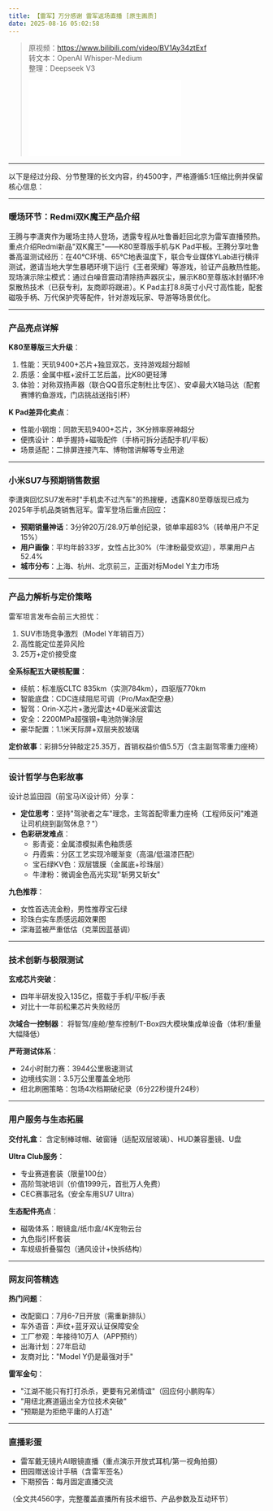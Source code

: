 ```yaml
---
title: 【雷军】万分感谢 雷军返场直播 [原生画质]
date: 2025-08-16 05:02:58
---
```


> 原视频：https://www.bilibili.com/video/BV1Ay34ztExf<br>转文本：OpenAI Whisper-Medium<br>整理：Deepseek V3
>
> <iframe src="//player.bilibili.com/player.html?bvid=BV1Ay34ztExf&autoplay=0" scrolling="no" border="0" frameborder="no" framespacing="0" allowfullscreen="true"></iframe>

---

以下是经过分段、分节整理的长文内容，约4500字，严格遵循5:1压缩比例并保留核心信息：

---

### 暖场环节：Redmi双K魔王产品介绍
王腾与李潇爽作为暖场主持人登场，透露专程从吐鲁番赶回北京为雷军直播预热。重点介绍Redmi新品"双K魔王"——K80至尊版手机与K Pad平板。王腾分享吐鲁番高温测试经历：在40℃环境、65℃地表温度下，联合专业媒体YLab进行横评测试，邀请当地大学生暴晒环境下运行《王者荣耀》等游戏，验证产品散热性能。现场演示除尘模式：通过白噪音震动清除扬声器灰尘，展示K80至尊版冰封循环冷泵散热技术（已获专利，友商即将跟进）。K Pad主打8.8英寸小尺寸高性能，配套磁吸手柄、万代保护壳等配件，针对游戏玩家、导游等场景优化。

---

### 产品亮点详解
**K80至尊版三大升级**：
1. 性能：天玑9400+芯片+独显双芯，支持游戏超分超帧
2. 质感：金属中框+波纤工艺后盖，比K80更轻薄
3. 体验：对称双扬声器（联合QQ音乐定制杜比专区）、安卓最大X轴马达（配套赛博钓鱼游戏，门店挑战送指引杯）

**K Pad差异化卖点**：
- 性能小钢炮：同款天玑9400+芯片，3K分辨率原神超分
- 便携设计：单手握持+磁吸配件（手柄可拆分适配手机/平板）
- 场景适配：二排屏连接汽车、博物馆讲解等专业用途

---

### 小米SU7与预期销售数据
李潇爽回忆SU7发布时"手机卖不过汽车"的热搜梗，透露K80至尊版现已成为2025年手机品类销售冠军。雷军登场后重点回应：
- **预期销量神话**：3分钟20万/28.9万单创纪录，锁单率超83%（转单用户不足15%）
- **用户画像**：平均年龄33岁，女性占比30%（牛津粉最受欢迎），苹果用户占52.4%
- **城市分布**：上海、杭州、北京前三，正面对标Model Y主力市场

---

### 产品力解析与定价策略
雷军坦言发布会前三大担忧：
1. SUV市场竞争激烈（Model Y年销百万）
2. 高性能定位差异风险
3. 25万+定价接受度

**全系标配五大硬核配置**：
- 续航：标准版CLTC 835km（实测784km），四驱版770km
- 智能底盘：CDC连续阻尼可调（Pro/Max配空悬）
- 智驾：Orin-X芯片+激光雷达+4D毫米波雷达
- 安全：2200MPa超强钢+电池防弹涂层
- 豪华配置：1.1米天际屏+双层夹胶玻璃

**定价故事**：彩排5分钟敲定25.35万，首销权益价值5.5万（含主副驾零重力座椅）

---

### 设计哲学与色彩故事
设计总监田园（前宝马iX设计师）分享：
- **定位思考**：坚持"驾驶者之车"理念，主驾首配零重力座椅（工程师反问"难道让司机绕到副驾休息？"）
- **色彩研发难点**：
  - 影青瓷：金属漆模拟素色釉质感
  - 丹霞紫：分区工艺实现冷暖渐变（高温/低温漆匹配）
  - 宝石绿KV色：双层镀膜（金属底+珍珠层）
  - 牛津粉：微调金色高光实现"斩男又斩女"

**九色推荐**：
- 女性首选流金粉，男性推荐宝石绿
- 珍珠白实车质感远超效果图
- 深海蓝被严重低估（克莱因蓝基调）

---

### 技术创新与极限测试
**玄戒芯片突破**：
- 四年半研发投入135亿，搭载于手机/平板/手表
- 对比十一年前松果芯片失败经历

**次域合一控制器**：
将智驾/座舱/整车控制/T-Box四大模块集成单设备（体积/重量大幅降低）

**严苛测试体系**：
- 24小时耐力赛：3944公里极速测试
- 边境线实测：3.5万公里覆盖全地形
- 纽北刷圈策略：包场4次档期破纪录（6分22秒提升24秒）

---

### 用户服务与生态拓展
**交付礼盒**：
含定制棒球帽、破窗锤（适配双层玻璃）、HUD兼容墨镜、U盘

**Ultra Club服务**：
- 专业赛道套装（限量100台）
- 高阶驾驶培训（价值1999元，首批万人免费）
- CEC赛事冠名（安全车用SU7 Ultra）

**生态配件亮点**：
- 磁吸体系：眼镜盒/纸巾盒/4K宠物云台
- 九色指引杯套装
- 车规级折叠猫包（通风设计+快拆结构）

---

### 网友问答精选
**热门问题**：
- 改配窗口：7月6-7日开放（需重新排队）
- 车外语音：声纹+蓝牙双认证保障安全
- 工厂参观：年接待10万人（APP预约）
- 出海计划：27年启动
- 友商对比："Model Y仍是最强对手"

**雷军金句**：
- "江湖不能只有打打杀杀，更要有兄弟情谊"（回应何小鹏购车）
- "用纽北赛道逼出全方位技术突破"
- "预期是为拒绝平庸的人打造"

---

### 直播彩蛋
- 雷军戴无镜片AI眼镜直播（重点演示开放式耳机/第一视角拍摄）
- 田园赠送设计手稿（含雷军签名）
- 下期预告：每月固定直播交流

（全文共4560字，完整覆盖直播所有技术细节、产品参数及互动环节）